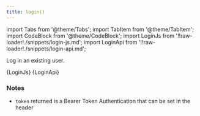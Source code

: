 ```yaml
---
title: login()
---
```


import Tabs from '@theme/Tabs';
import TabItem from '@theme/TabItem';
import CodeBlock from '@theme/CodeBlock';
import LoginJs from '!!raw-loader!./snippets/login-js.md';
import LoginApi from '!!raw-loader!./snippets/login-api.md';

Log in an existing user.
<!-- Kontenbase give you some option to choose login strategy. -->

<Tabs>
  <TabItem value="javascript" label="Javascript" default>
    <CodeBlock className="language-jsx">
      {LoginJs}
    </CodeBlock>
  </TabItem>
  <TabItem value="API" label="API">
    <CodeBlock className="language-jsx" title="[POST]">
      {LoginApi}
    </CodeBlock>
  </TabItem>
</Tabs>

### Notes
- `token` returned is a Bearer Token Authentication that can be set in the header

<!-- ## Examples

### Login with Email

```javascript
const { user, error } = await kontenbase.auth.login({
  email: 'user@mail.com',
  password: 'password'
})
```

### Login with Magic Link

```javascript
const { user, error } = await kontenbase.auth.login({
  email: 'user@mail.com'
})
```

### Login with Third Party Provider
```javascript
const { user, error } = await kontenbase.auth.login({
  provider: 'google'
})
```

### Login with Phone 
```javascript
const { user, error } = await kontenbase.auth.login({
  phone: '+62817891011',
  password: 'password'
})
```

### Login then Redirect
```javascript
const { user, error } = await kontenbase.auth.login({
  provider: 'google'
}, {
  redirectTo: 'https://yoursite.com/example'
})
``` -->

